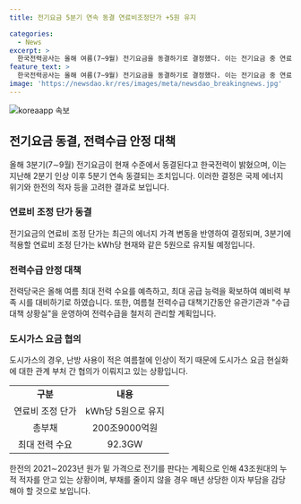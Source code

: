 ```yaml
---
title: 전기요금 5분기 연속 동결 연료비조정단가 +5원 유지

categories:
  - News
excerpt: >
  한국전력공사는 올해 여름(7∼9월) 전기요금을 동결하기로 결정했다. 이는 전기요금 중 연료비조정요금을 현재 수준에서 유지하고, 기본요금, 전력량요금, 기후환경요금도 인상하지 않는 것을 의미한다. 이 결정은 러시아·우크라이나 전쟁의 영향으로 인해 국제 에너지 위기로 한전이 43조원대의 누적 적자를 안고 있기 때문이다. 도시가스의 경우에는 여름철 사용량 증가를 고려하여 난방 사용이 적은 여름철의 도시가스 요금 인상 여부가 관계 부처 간 협의 중이며, 전력수급 대책을 위해 관련 부처가 현장을 점검하고 대책을 마련 중이다.
feature_text: >
  한국전력공사는 올해 여름(7∼9월) 전기요금을 동결하기로 결정했다. 이는 전기요금 중 연료비조정요금을 현재 수준에서 유지하고, 기본요금, 전력량요금, 기후환경요금도 인상하지 않는 것을 의미한다. 이 결정은 러시아·우크라이나 전쟁의 영향으로 인해 국제 에너지 위기로 한전이 43조원대의 누적 적자를 안고 있기 때문이다. 도시가스의 경우에는 여름철 사용량 증가를 고려하여 난방 사용이 적은 여름철의 도시가스 요금 인상 여부가 관계 부처 간 협의 중이며, 전력수급 대책을 위해 관련 부처가 현장을 점검하고 대책을 마련 중이다.
image: 'https://newsdao.kr/res/images/meta/newsdao_breakingnews.jpg'
---
```


<p><img src="https://newsdao.kr/res/images/meta/newsdao_breakingnews.jpg" alt="koreaapp 속보" /></p>

<h2 data-ke-size="size26">전기요금 동결, 전력수급 안정 대책</h2>

<p data-ke-size="size16">올해 3분기(7∼9월) 전기요금이 현재 수준에서 동결된다고 한국전력이 밝혔으며, 이는 지난해 2분기 인상 이후 5분기 연속 동결되는 조치입니다. 이러한 결정은 국제 에너지 위기와 한전의 적자 등을 고려한 결과로 보입니다.</p>

<h3><b>연료비 조정 단가 동결</b></h3>

<p data-ke-size="size16">전기요금의 연료비 조정 단가는 최근의 에너지 가격 변동을 반영하여 결정되며, 3분기에 적용할 연료비 조정 단가는 kWh당 현재와 같은 5원으로 유지될 예정입니다.</p>

<h3><b>전력수급 안정 대책</b></h3>

<p data-ke-size="size16">전력당국은 올해 여름 최대 전력 수요를 예측하고, 최대 공급 능력을 확보하여 예비력 부족 시를 대비하기로 하였습니다. 또한, 여름철 전력수급 대책기간동안 유관기관과 "수급대책 상황실"을 운영하여 전력수급을 철저히 관리할 계획입니다.</p>

<h3><b>도시가스 요금 협의</b></h3>

<p data-ke-size="size16">도시가스의 경우, 난방 사용이 적은 여름철에 인상이 적기 때문에 도시가스 요금 현실화에 대한 관계 부처 간 협의가 이뤄지고 있는 상황입니다.</p>

<table>
  <tr>
    <td style="text-align: center; height: 17px;"><b>구분</b></td>
    <td style="text-align: center; height: 17px;"><b>내용</b></td>
  </tr>
  <tr>
    <td style="text-align: center; height: 17px;">연료비 조정 단가</td>
    <td style="text-align: center; height: 17px;">kWh당 5원으로 유지</td>
  </tr>
  <tr>
    <td style="text-align: center; height: 17px;">총부채</td>
    <td style="text-align: center; height: 17px;">200조9000억원</td>
  </tr>
  <tr>
    <td style="text-align: center; height: 17px;">최대 전력 수요</td>
    <td style="text-align: center; height: 17px;">92.3GW</td>
  </tr>
</table>

<p data-ke-size="size16">한전의 2021∼2023년 원가 밑 가격으로 전기를 판다는 계획으로 인해 43조원대의 누적 적자를 안고 있는 상황이며, 부채를 줄이지 않을 경우 매년 상당한 이자 부담을 감당해야 할 것으로 보입니다.</p>

